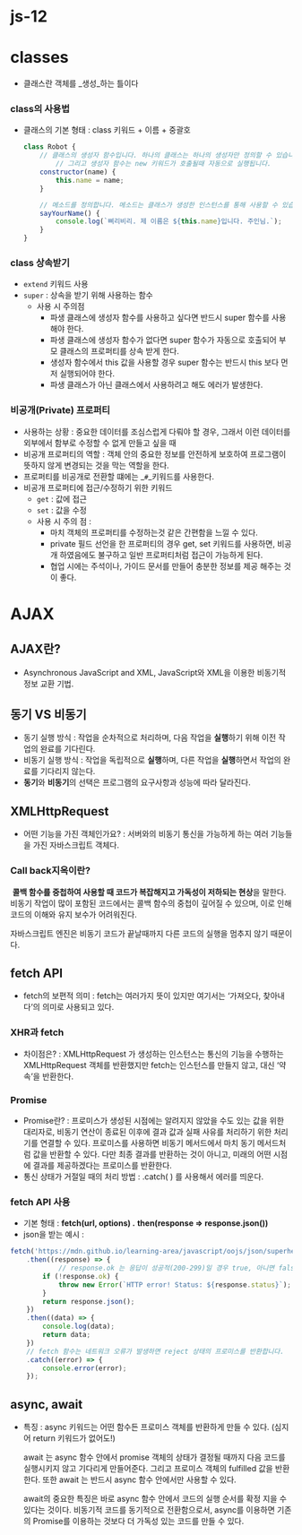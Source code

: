# js-12

# classes

- 클래스란 객체를 _생성_하는 틀이다

### class의 사용법

- 클래스의 기본 형태 : class 키워드 + 이름 + 중괄호
    
    ```jsx
    class Robot {
        // 클래스의 생성자 함수입니다. 하나의 클래스는 하나의 생성자만 정의할 수 있습니다. 
    		// 그리고 생성자 함수는 new 키워드가 호출될때 자동으로 실행됩니다.
        constructor(name) {
            this.name = name;
        }
    
        // 메소드를 정의합니다. 메소드는 클래스가 생성한 인스턴스를 통해 사용할 수 있습니다.
        sayYourName() {
            console.log(`삐리비리. 제 이름은 ${this.name}입니다. 주인님.`);
        }
    }
    ```
    

### class 상속받기

- `extend` 키워드 사용
- `super` : 상속을 받기 위해 사용하는 함수
    - 사용 시 주의점
        - 파생 클래스에 생성자 함수를 사용하고 싶다면 반드시 super 함수를 사용해야 한다.
        - 파생 클래스에 생성자 함수가 없다면 super 함수가 자동으로 호출되어 부모 클래스의 프로퍼티를 상속 받게 한다.
        - 생성자 함수에서 this 값을 사용할 경우 super 함수는 반드시 this 보다 먼저 실행되어야 한다.
        - 파생 클래스가 아닌 클래스에서 사용하려고 해도 에러가 발생한다.

### 비공개(Private) 프로퍼티

- 사용하는 상황 :  중요한 데이터를 조심스럽게 다뤄야 할 경우, 그래서 이런 데이터를 외부에서 함부로 수정할 수 없게 만들고 싶을 때
- 비공개 프로퍼티의 역할 : 객체 안의 중요한 정보를 안전하게 보호하여 프로그램이 뜻하지 않게 변경되는 것을 막는 역할을 한다.
- 프로퍼티를 비공개로 전환할 떄에는 _`#`_키워드를 사용한다.
- 비공개 프로퍼티에 접근/수정하기 위한 키워드
    - `get` : 값에 접근
    - `set` : 값을 수정
    - 사용 시 주의 점 :
        - 마치 객체의 프로퍼티를 수정하는것 같은 간편함을 느낄 수 있다.
        - private 필드 선언을 한 프로퍼티의 경우 get, set 키워드를 사용하면, 비공개 하였음에도 불구하고 일반 프로퍼티처럼 접근이 가능하게 된다.
        - 협업 시에는 주석이나, 가이드 문서를 만들어 충분한 정보를 제공 해주는 것이 좋다.

# AJAX

## AJAX란?

- Asynchronous JavaScript and XML, JavaScript와 XML을 이용한 비동기적 정보 교환 기법.

## 동기 VS 비동기

- 동기 실행 방식 : 작업을 순차적으로 처리하며, 다음 작업을 **실행**하기 위해 이전 작업의 완료를 기다린다.
- 비동기 실행 방식 : 작업을 독립적으로 **실행**하며, 다른 작업을 **실행**하면서 작업의 완료를 기다리지 않는다.
- **동기**와 **비동기**의 선택은 프로그램의 요구사항과 성능에 따라 달라진다.

## XMLHttpRequest

- 어떤 기능을 가진 객체인가요? : 서버와의 비동기 통신을 가능하게 하는 여러 기능들을 가진 자바스크립트 객체다.

### Call back지옥이란?

 **콜백 함수를 중첩하여 사용할 때 코드가 복잡해지고 가독성이 저하되는 현상**을 말한다. 비동기 작업이 많이 포함된 코드에서는 콜백 함수의 중첩이 깊어질 수 있으며, 이로 인해 코드의 이해와 유지 보수가 어려워진다.

자바스크립트 엔진은 비동기 코드가 끝날때까지 다른 코드의 실행을 멈추지 않기 때문이다.

## fetch API

- fetch의 보편적 의미 : fetch는 여러가지 뜻이 있지만 여기서는 ‘가져오다, 찾아내다’의 의미로 사용되고 있다.

### XHR과 fetch

- 차이점은? :  XMLHttpRequest 가 생성하는 인스턴스는 통신의 기능을 수행하는 XMLHttpRequest 객체를 반환했지만 fetch는 인스턴스를 만들지 않고, 대신 ‘약속’을 반환한다.

### Promise

- Promise란? : 프로미스가 생성된 시점에는 알려지지 않았을 수도 있는 값을 위한 대리자로, 비동기 연산이 종료된 이후에 결과 값과 실패 사유를 처리하기 위한 처리기를 연결할 수 있다. 프로미스를 사용하면 비동기 메서드에서 마치 동기 메서드처럼 값을 반환할 수 있다. 다만 최종 결과를 반환하는 것이 아니고, 미래의 어떤 시점에 결과를 제공하겠다는 프로미스를 반환한다.
- 통신 상태가 거절일 때의 처리 방법 : .catch( ) 를 사용해서 에러를 띄운다.

### fetch API 사용

- 기본 형태 :  **fetch(url, options) .** **then(response => response.json())**
- json을 받는 예시 :

```jsx
fetch('https://mdn.github.io/learning-area/javascript/oojs/json/superheroes.json')
	.then((response) => {
			// response.ok 는 응답이 성공적(200-299)일 경우 true, 아니면 false를 반환합니다.
	    if (!response.ok) {
	        throw new Error(`HTTP error! Status: ${response.status}`);
	    }
	    return response.json();
	})
	.then((data) => {
	    console.log(data);
	    return data;
	})
	// fetch 함수는 네트워크 오류가 발생하면 reject 상태의 프로미스를 반환합니다. 
	.catch((error) => {
	    console.error(error);
	});
```

## async, await

- 특징 : async 키워드는 어떤 함수든 프로미스 객체를 반환하게 만들 수 있다. (심지어 return 키워드가 없어도!)
    
    await 는 async 함수 안에서 promise 객체의 상태가 결정될 때까지 다음 코드를 실행시키지 않고 기다리게 만들어준다. 그리고 프로미스 객체의 fulfilled 값을 반환한다.
    또한 await 는 반드시 async 함수 안에서만 사용할 수 있다.
    
    await의 중요한 특징은 바로 async 함수 안에서 코드의 실행 순서를 확정 지을 수 있다는 것이다. 비동기적 코드를 동기적으로 전환함으로서, async를 이용하면 기존의 Promise를 이용하는 것보다 더 가독성 있는 코드를 만들 수 있다.